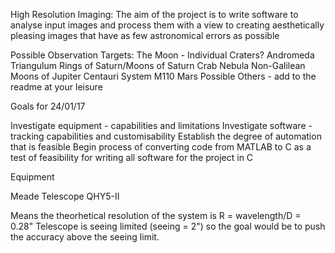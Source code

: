 High Resolution Imaging:
The aim of the project is to write software to analyse input images and 
process them with a view to creating aesthetically pleasing images that 
have as few astronomical errors as possible

Possible Observation Targets:
The Moon - Individual Craters?
Andromeda
Triangulum
Rings of Saturn/Moons of Saturn
Crab Nebula
Non-Galilean Moons of Jupiter
Centauri System
M110
Mars
Possible Others - add to the readme at your leisure

Goals for 24/01/17

Investigate equipment - capabilities and limitations
Investigate software - tracking capabilities and customisability
Establish the degree of automation that is feasible
Begin process of converting code from MATLAB to C as a test of 
feasibility for writing all software for the project in C

Equipment

Meade Telescope
QHY5-II

Means the theorhetical resolution of the system is
R = wavelength/D = 0.28"
Telescope is seeing limited (seeing = 2") so the goal would be to push 
the accuracy above the seeing limit. 
